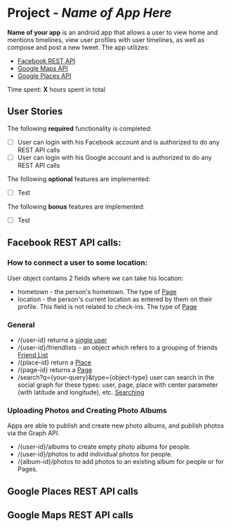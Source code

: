# Project  - *Name of App Here*

**Name of your app** is an android app that allows a user to view home and mentions timelines, view user profiles with user timelines, as well as compose and post a new tweet. 
The app utilizes:
 - [Facebook REST API](https://developers.facebook.com/docs/graph-api)
 - [Google Maps API](https://developers.google.com/maps)
 - [Google Places API](https://developers.google.com/places/)

Time spent: **X** hours spent in total

## User Stories

The following **required** functionality is completed:

* [ ] User can login with his Facebook account and is authorized to do any REST API calls
* [ ] User can login with his Google account and is authorized to do any REST API calls

The following **optional** features are implemented:

* [ ] Test

The following **bonus** features are implemented:

* [ ] Test


## Facebook REST API calls:

### How to connect a user to some location:
User object contains 2 fields where we can take his location:
* hometown - the person's hometown. The type of [Page](https://developers.facebook.com/docs/graph-api/reference/page/)
* location - the person's current location as entered by them on their profile. This field is not related to check-ins. The type of [Page](https://developers.facebook.com/docs/graph-api/reference/page/)

### General
* /{user-id} returns a [single user](https://developers.facebook.com/docs/graph-api/reference/user)
* /{user-id}/friendlists - an object which refers to a grouping of friends [Friend List](https://developers.facebook.com/docs/graph-api/reference/friend-list/)
* /{place-id} return a [Place](https://developers.facebook.com/docs/graph-api/reference/place/)
* /{page-id} returns a [Page](https://developers.facebook.com/docs/graph-api/reference/page/)
* /search?q={your-query}&type={object-type} user can search in the social graph for these types: user, page, place with center parameter (with latitude and longitude), etc. [Searching](https://developers.facebook.com/docs/graph-api/using-graph-api) 

### Uploading Photos and Creating Photo Albums
Apps are able to publish and create new photo albums, and publish photos via the Graph API.
* /{user-id}/albums to create empty photo albums for people.
* /{user-id}/photos to add individual photos for people.
* /{album-id}/photos to add photos to an existing album for people or for Pages.

## Google Places REST API calls


## Google Maps REST API calls





